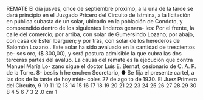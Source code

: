 REMATE
El día jusves, once de septiembre próximo, a la una de la tarde se
dará principio en el Juzgado Pricero del Circuito de Istmina, a la
licitación en pública subasta de un solar, ubicado en la población
de Condoto, y comprendido dentro de los siguientes linderos genara-
les:
Por el frente, la calle del comercio; por arriba, con solar de
Gumersindo Lozano; por abajo, con casa de Ester Ibarguen; y por
trás, con solar de los herederos de Salomón Lozano..
Este solar ha sido avaluado en la cantidad de trescientos pe-
sos oro, ($ 300,00), y será postura admisible la que cubra las dos
terceras partes del avalúo.
La causa del remate es la ejecución que contra Manuel María Lo-
zano sigue el doctor Luis E. Bernat, cesionario de C. A. P. de la
Torre.
8-
beslis h he enchen
Secretario,
●
Se fija el presente cartel, a las dos de la tarde de hoy miér-
coles 27 de ago to de 1930.
El Juez Primero del Circuito,
9 10 11 12 13 14 15 16 17 18 19 20 21 22 23 24 25 26 27 28 29 30
8
4 5 6 7
3
2
.0 cm 1